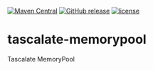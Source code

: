 [![Maven Central](https://img.shields.io/maven-central/v/net.tascalate/net.tascalate.memorypool.svg)](https://search.maven.org/artifact/net.tascalate/net.tascalate.memorypool/0.9.1/jar) [![GitHub release](https://img.shields.io/github/release/vsilaev/tascalate-memorypool.svg)](https://github.com/vsilaev/tascalate-memorypool/releases/tag/0.9.1) [![license](https://img.shields.io/github/license/vsilaev/tascalate-memorypool.svg)](http://www.apache.org/licenses/LICENSE-2.0.txt)
# tascalate-memorypool
Tascalate MemoryPool
